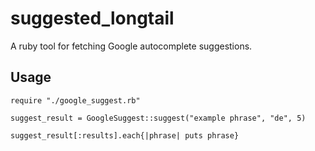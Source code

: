 suggested_longtail
==================

A ruby tool for fetching Google autocomplete suggestions.

Usage
-----

```
require "./google_suggest.rb"

suggest_result = GoogleSuggest::suggest("example phrase", "de", 5)

suggest_result[:results].each{|phrase| puts phrase}
```